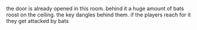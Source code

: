 the door is already opened in this room. behind it a huge amount of bats roost on the ceiling. the key dangles behind them. if the players reach for it they get attacked by bats